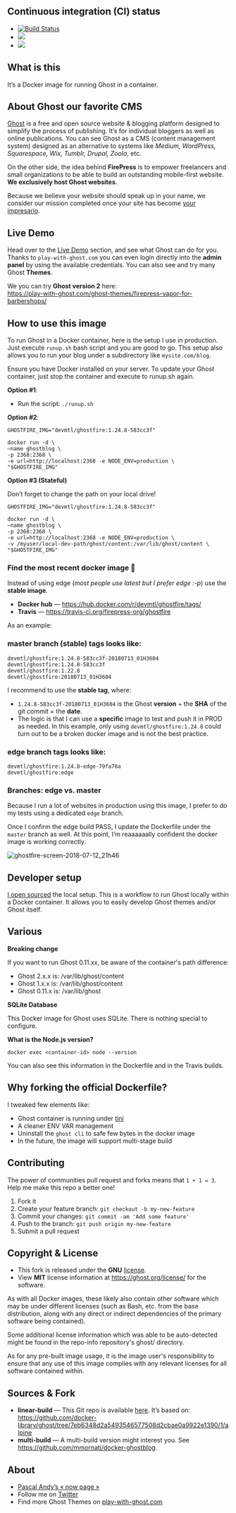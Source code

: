 ## Continuous integration (CI) status

- [![Build Status](https://travis-ci.org/firepress-org/ghostfire.svg)](https://travis-ci.org/firepress-org/ghostfire)
- [![](https://images.microbadger.com/badges/image/devmtl/ghostfire.svg)](https://microbadger.com/images/devmtl/ghostfire "Get your own image badge on microbadger.com")
- [![](https://images.microbadger.com/badges/version/devmtl/ghostfire.svg)](https://microbadger.com/images/devmtl/ghostfire "Get your own version badge on microbadger.com")

## What is this

It’s a Docker image for running Ghost in a container.


## About Ghost our favorite CMS

[Ghost](https://ghost.org/) is a free and open source website & blogging platform designed to simplify the process of publishing. It’s for individual bloggers as well as online publications. You can see Ghost as a CMS (content management system) designed as an alternative to systems like *Medium, WordPress, Squarespace, Wix, Tumblr, Drupal, Zoola*, etc.

On the other side, the idea behind **FirePress** is to empower freelancers and small organizations to be able to build an outstanding mobile-first website. **We exclusively host Ghost websites**.

Because we believe your website should speak up in your name, we consider our mission completed once your site has become [your impresario](https://play-with-ghost.com/ghost-themes/why-launching-your-next-website-with-firepress/).


##  Live Demo

Head over to the [Live Demo](https://play-with-ghost.com/ghost-themes/playground/) section, and see what Ghost can do for you. Thanks to `play-with-ghost.com` you can even login directly into the **admin panel** by using the available credentials. You can also see and try many Ghost **Themes**.

We you can try **Ghost version 2** here:<br>
https://play-with-ghost.com/ghost-themes/firepress-vapor-for-barbershops/


## How to use this image

To run Ghost in a Docker container, here is the setup I use in production. Just execute `runup.sh` bash script and you are good to go. This setup also allows you to run your blog under a subdirectory like `mysite.com/blog`.

Ensure you have Docker installed on your server. To update your Ghost container, just stop the container and execute to runup.sh again.

**Option #1**:
- Run the script: `./runup.sh`

**Option #2**:

```
GHOSTFIRE_IMG="devmtl/ghostfire:1.24.8-583cc3f"

docker run -d \
—name ghostblog \
-p 2368:2368 \
-e url=http://localhost:2368 -e NODE_ENV=production \
"$GHOSTFIRE_IMG"
```

**Option #3 (Stateful)**

Don’t forget to change the path on your local drive!

```
GHOSTFIRE_IMG="devmtl/ghostfire:1.24.8-583cc3f"

docker run -d \
—name ghostblog \
-p 2368:2368 \
-e url=http://localhost:2368 -e NODE_ENV=production \
-v /myuser/local-dev-path/ghost/content:/var/lib/ghost/content \
"$GHOSTFIRE_IMG"
```

### Find the most recent docker image 🐳

Instead of using edge (*most people use latest but I prefer edge :-p*) use the **stable image**.

- **Docker hub** — https://hub.docker.com/r/devmtl/ghostfire/tags/
- **Travis** — https://travis-ci.org/firepress-org/ghostfire

As an example:

### master branch (stable) tags looks like:

```
devmtl/ghostfire:1.24.8-583cc3f-20180713_01H3604
devmtl/ghostfire:1.24.8-583cc3f
devmtl/ghostfire:1.22.8
devmtl/ghostfire:20180713_01H3604
```

I recommend to use the **stable tag**, where:
- `1.24.8-583cc3f-20180713_01H3604` is the Ghost **version** + the **SHA** of the git commit + the **date**.
- The logic is that I can use a **specific** image to test and push it in PROD as needed. In this example, only using `devmtl/ghostfire:1.24.8` could turn out to be a broken docker image and is not the best practice. 


### edge branch tags looks like:

```
devmtl/ghostfire:1.24.8-edge-79fa76a
devmtl/ghostfire:edge
```


### Branches: edge vs. master

Because I run a lot of websites in production using this image, I prefer to do my tests using a dedicated `edge` branch.

Once I confirm the edge build PASS, I update the Dockerfile under the `master` branch as well. At this point, I’m reaaaaaally confident the docker image is working correctly.

![ghostfire-screen-2018-07-12_21h46](https://user-images.githubusercontent.com/6694151/42668147-195cfb74-861d-11e8-9d61-d847da6147f9.jpg)


## Developer setup

[I open sourced](https://github.com/firepress-org/ghost-local-dev-in-docker) the local setup. This is a workflow to run Ghost locally within a Docker container. It allows you to easily develop Ghost themes and/or Ghost itself.


## Various

**Breaking change**

If you want to run Ghost 0.11.xx, be aware of the container's path difference:

- Ghost 2.x.x is: /var/lib/ghost/content
- Ghost 1.x.x is: /var/lib/ghost/content
- Ghost 0.11.x is: /var/lib/ghost

**SQLite Database**

This Docker image for Ghost uses SQLite. There is nothing special to configure.

**What is the Node.js version?**

```
docker exec <container-id> node --version
```

You can also see this information in the Dockerfile and in the Travis builds.


## Why forking the official Dockerfile?

I tweaked few elements like:

- Ghost container is running under [tini](https://github.com/krallin/tini#why-tini)
- A cleaner ENV VAR management
- Uninstall the `ghost cli` to safe few bytes in the docker image
- In the future, the image will support multi-stage build


## Contributing

The power of communities pull request and forks means that `1 + 1 = 3`. Help me make this repo a better one!

1. Fork it
2. Create your feature branch: `git checkout -b my-new-feature`
3. Commit your changes: `git commit -am 'Add some feature'`
4. Push to the branch: `git push origin my-new-feature`
5. Submit a pull request


## Copyright & License

- This fork is released under the **GNU** [license](https://github.com/pascalandy/GNU-GENERAL-PUBLIC-LICENSE).
- View **MIT** license information at https://ghost.org/license/ for the software.

As with all Docker images, these likely also contain other software which may be under different licenses (such as Bash, etc. from the base distribution, along with any direct or indirect dependencies of the primary software being contained).

Some additional license information which was able to be auto-detected might be found in the repo-info repository's ghost/ directory.

As for any pre-built image usage, it is the image user's responsibility to ensure that any use of this image complies with any relevant licenses for all software contained within.


## Sources & Fork

- **linear-build** — This Git repo is available [here](https://github.com/firepress-org/ghostfire). It’s based on:
https://github.com/docker-library/ghost/tree/7eb6348d2a5493546577508d2cbae0a9922e1390/1/alpine
- **multi-build** — A multi-build version might interest you. See https://github.com/mmornati/docker-ghostblog.


## About

- [Pascal Andy’s « now page »](https://pascalandy.com/blog/now/)
- Follow me on [Twitter](https://twitter.com/askpascalandy)
- Find more Ghost Themes on [play-with-ghost.com](https://play-with-ghost.com/)